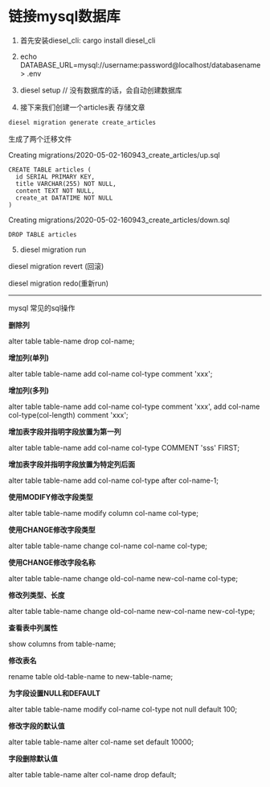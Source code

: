 # 链接mysql数据库



1. 首先安装diesel_cli: cargo install diesel_cli 

2. echo DATABASE_URL=mysql://username:password@localhost/databasename > .env

3. diesel setup    // 没有数据库的话，会自动创建数据库

4. 接下来我们创建一个articles表 存储文章

```ruby
diesel migration generate create_articles
```

 生成了两个迁移文件

Creating migrations/2020-05-02-160943_create_articles/up.sql

```mysql
CREATE TABLE articles (
  id SERIAL PRIMARY KEY,
  title VARCHAR(255) NOT NULL,
  content TEXT NOT NULL,
  create_at DATATIME NOT NULL
)
```

Creating migrations/2020-05-02-160943_create_articles/down.sql

```mysql
DROP TABLE articles
```

5.  diesel migration run

   diesel migration revert (回滚)

   diesel migration redo(重新run)

***

mysql 常见的sql操作

**删除列**

alter table table-name drop col-name;

**增加列(单列)**

alter table table-name add col-name col-type comment 'xxx';

**增加列(多列)**

alter table table-name add col-name col-type comment 'xxx', add col-name col-type(col-length) comment 'xxx';

**增加表字段并指明字段放置为第一列**

alter table table-name add col-name col-type COMMENT 'sss' FIRST;

**增加表字段并指明字段放置为特定列后面**

alter table table-name add col-name col-type after col-name-1;

**使用MODIFY修改字段类型**

alter table table-name modify column col-name col-type;

**使用CHANGE修改字段类型**

alter table table-name change col-name col-name col-type;

**使用CHANGE修改字段名称**

alter table table-name change old-col-name new-col-name col-type;

**修改列类型、长度**

alter table table-name change old-col-name new-col-name new-col-type;



**查看表中列属性**

show columns from table-name;

**修改表名**

rename table old-table-name to new-table-name;

**为字段设置NULL和DEFAULT**

alter table table-name modify col-name col-type not null default 100;

**修改字段的默认值**

alter table table-name alter col-name set default 10000;

**字段删除默认值** 

alter table table-name alter col-name drop default;

